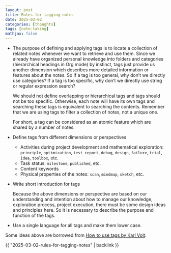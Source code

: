 ```yaml
---
layout: post
title: Rules for tagging notes
date: 2025-03-02
categories: [thoughts]
tags: [note-taking]
mathjax: false
---
```


-   The purpose of defining and applying tags is to locate a collection of related notes whenever we want to retrieve and use them. Since we already have organized personal knowledge into folders and categories (hierarchical headings in Org mode) by instinct, tags just provide us another dimension which describes more detailed information or features about the notes. So if a tag is too general, why don&rsquo;t we directly use categories? If a tag is too specific, why don&rsquo;t we directly use string or regular expression search?
    
    We should not define overlapping or hierarchical tags and tags should not be too specific. Otherwise, each note will have its own tags and searching these tags is equivalent to searching the contents. Remember that we are using tags to filter a collection of notes, not a unique one.
    
    For short, a tag can be considered as an atomic feature which are shared by a number of notes.

-   Define tags from different dimensions or perspectives
    -   Activities during project development and mathematical exploration: `principle`, `optimization`, `test_report`, `debug`, `design`, `failure`, `trial`, `idea`, `toolbox`, etc.
    -   Task status: `milestone`, `published`, etc.
    -   Content keywords
    -   Physical properties of the notes: `scan`, `mindmap`, `sketch`, etc.
-   Write short introduction for tags
    
    Because the above dimensions or perspective are based on our understanding and intention about how to manage our knowledge, exploration process, project execution, there must be some design ideas and principles here. So it is necessary to describe the purpose and function of the tags.
-   Use a single language for all tags and make them lower case.

Some ideas above are borrowed from [How to use tags by Karl Voit](https://karl-voit.at/2022/01/29/How-to-Use-Tags/).

{{ "2025-03-02-rules-for-tagging-notes" | backlink }}
